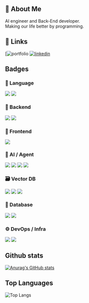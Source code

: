 
## 🚀 About Me
AI engineer and Back-End developer.
<br>
Making our life better by programming.




## 🔗 Links
[![portfolio]()
[![linkedin](https://img.shields.io/badge/linkedin-0A66C2?style=for-the-badge&logo=linkedin&logoColor=white)](https://www.linkedin.com/)

## Badges
<h3>🧠 Language</h3>
<p>
  <img src="https://img.shields.io/badge/Java-007396?style=for-the-badge&logo=java&logoColor=white"/>
  <img src="https://img.shields.io/badge/Python-3776AB?style=for-the-badge&logo=python&logoColor=white"/>
</p>

<h3>🔧 Backend</h3>
<p>
  <img src="https://img.shields.io/badge/Spring%20Boot-6DB33F?style=for-the-badge&logo=spring-boot&logoColor=white"/>
  <img src="https://img.shields.io/badge/FastAPI-009688?style=for-the-badge&logo=fastapi&logoColor=white"/>
</p>

<h3>🎨 Frontend</h3>
<p>
  <img src="https://img.shields.io/badge/Vue.js-4FC08D?style=for-the-badge&logo=vue.js&logoColor=white"/>
</p>

<h3>🧠 AI / Agent</h3>
<p>
  <img src="https://img.shields.io/badge/LangGraph-1C3C3C?style=for-the-badge&logo=langchain&logoColor=white"/>
  <img src="https://img.shields.io/badge/LangChain-000000?style=for-the-badge&logo=langchain&logoColor=white"/>
  <img src="https://img.shields.io/badge/RAG-black?style=for-the-badge&logo=openai&logoColor=white"/>
  <img src="https://img.shields.io/badge/Prompt%20Engineering-10A37F?style=for-the-badge&logo=openai&logoColor=white"/>
</p>

<h3>🗃️ Vector DB</h3>
<p>
  <img src="https://img.shields.io/badge/FAISS-0099CC?style=for-the-badge&logo=vector&logoColor=white"/>
  <img src="https://img.shields.io/badge/Chroma-ff4c98?style=for-the-badge&logo=sqlite&logoColor=white"/>
  <img src="https://img.shields.io/badge/Pinecone-026380?style=for-the-badge&logo=pinecone&logoColor=white"/>
</p>

<h3>💾 Database</h3>
<p>
  <img src="https://img.shields.io/badge/Oracle-F80000?style=for-the-badge&logo=oracle&logoColor=white"/>
  <img src="https://img.shields.io/badge/MariaDB-003545?style=for-the-badge&logo=mariadb&logoColor=white"/>
</p>

<h3>⚙️ DevOps / Infra</h3>
<p>
  <img src="https://img.shields.io/badge/Docker-2496ED?style=for-the-badge&logo=docker&logoColor=white"/>
  <img src="https://img.shields.io/badge/Kubernetes-326CE5?style=for-the-badge&logo=kubernetes&logoColor=white"/>
</p>






## Github stats
[![Anurag's GitHub stats](https://github-readme-stats.vercel.app/api?username=SangBumShon)](https://github.com/anuraghazra/github-readme-stats)

## Top Languages
![Top Langs](https://github-readme-stats.vercel.app/api/top-langs/?username=SangBumShon&size_weight=0.5&count_weight=0.5)  
